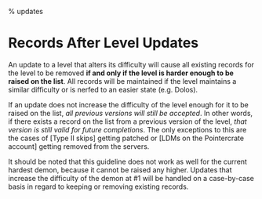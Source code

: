% updates

<div class='panel fade js-scroll-anim' data-anim='fade'>

# Records After Level Updates

An update to a level that alters its difficulty will cause all existing records for the level to be removed **if and only if the level is harder enough to be raised on the list**. All records will be maintained if the level maintains a similar difficulty or is nerfed to an easier state (e.g. Dolos). 

If an update does not increase the difficulty of the level enough for it to be raised on the list, *all previous versions will still be accepted*. In other words, if there exists a record on the list from a previous version of the level, *that version is still valid for future completions*. The only exceptions to this are the cases of [Type II skips] getting patched or [LDMs on the Pointercrate account] getting removed from the servers.

It should be noted that this guideline does not work as well for the current hardest demon, because it cannot be raised any higher. Updates that increase the difficulty of the demon at #1 will be handled on a case-by-case basis in regard to keeping or removing existing records.

</div>
